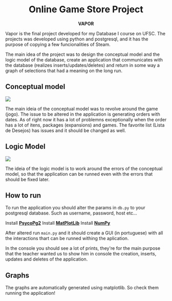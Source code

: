 <h1 align="center">Online Game Store Project</h1>
<p align="center"><strong>VAPOR</strong></p>

Vapor is the final project developed for my Database I course on UFSC. The projects was developed using python and postgresql, and it has the purpose of copying a few funcionalities of Steam. 

The main idea of the project was to design the conceptual model and the logic model of the database, create an application that communicates with the database (realizes inserts/updates/deletes) and return in some way a graph of selections that had a meaning on the long run.

## Conceptual model

<img src="https://i.imgur.com/UvwrXWR.jpg"></img>

The main ideia of the conceptual model was to revolve around the game (jogo). The issue to be altered in the application is generating orders with dates. As of right now it has a lot of problemns exceptionally when the order has a lot of itens, packages (expansions) and games.
The favorite list (Lista de Desejos) has issues and it should be changed as well.

## Logic Model

<img src="https://i.imgur.com/Pj3pc4x.jpg"></img>

The ideia of the logic model is to work around the errors of the conceptual model, so that the application can be runned even with the errors that should be fixed later.

## How to run

To run the application you should alter the params in ```db.py``` to your postgresql database. Such as username, password, host etc...

Install **[PsycoPg2](https://pypi.org/project/psycopg2/)**
Install **[MatPlotLib](https://matplotlib.org/stable/users/installing.html)**
Install **[NumPy](https://numpy.org/install/)**

After altered run ```main.py``` and it should create a GUI (in portuguese) with all the interactions thart can be runned withing the aplication.

In the console you should see a lot of prints, they're for the main purpose that the teacher wanted us to show him in console the creation, inserts, updates and deletes of the application.

## Graphs

The graphs are automatically generated using matplotlib. So check them running the application!
